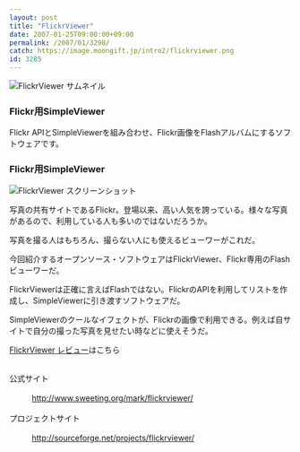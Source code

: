 ```yaml
---
layout: post
title: "FlickrViewer"
date: 2007-01-25T09:00:00+09:00
permalink: /2007/01/3298/
catch: https://image.moongift.jp/intro2/flickrviewer.png
id: 3285
---
```

 ![FlickrViewer サムネイル](https://image.moongift.jp/intro2/flickrviewer.t.png "FlickrViewer サムネイル")
  

### Flickr用SimpleViewer
  
Flickr APIとSimpleViewerを組み合わせ、Flickr画像をFlashアルバムにするソフトウェアです。  
<!--more-->  

### Flickr用SimpleViewer
  

![FlickrViewer スクリーンショット](https://image.moongift.jp/intro2/flickrviewer.png "FlickrViewer スクリーンショット")

  

写真の共有サイトであるFlickr。登場以来、高い人気を誇っている。様々な写真があるので、利用している人も多いのではないだろうか。

  

写真を撮る人はもちろん、撮らない人にも使えるビューワーがこれだ。

  

今回紹介するオープンソース・ソフトウェアはFlickrViewer、Flickr専用のFlashビューワーだ。

  

FlickrViewerは正確に言えばFlashではない。FlickrのAPIを利用してリストを作成し、SimpleViewerに引き渡すソフトウェアだ。

  

SimpleViewerのクールなイフェクトが、Flickrの画像で利用できる。例えば自サイトで自分の撮った写真を見せたい時などに使えそうだ。

  

[FlickrViewer レビュー](http://oss.moongift.jp/review/i-3300.html)はこちら

  
<dl>
<br><dt>公式サイト</dt>
<br><dd><a href="http://www.sweeting.org/mark/flickrviewer/" target="_blank">http://www.sweeting.org/mark/flickrviewer/</a></dd>
<br><dt>プロジェクトサイト</dt>
<br><dd><a href="http://sourceforge.net/projects/flickrviewer/" target="_blank">http://sourceforge.net/projects/flickrviewer/</a></dd>
<br>
</dl>